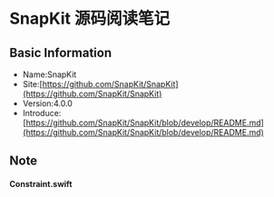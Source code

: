 # SnapKit 源码阅读笔记

## Basic Information

* Name:SnapKit
* Site:[https://github.com/SnapKit/SnapKit](https://github.com/SnapKit/SnapKit)
* Version:4.0.0
* Introduce: [https://github.com/SnapKit/SnapKit/blob/develop/README.md](https://github.com/SnapKit/SnapKit/blob/develop/README.md)

## Note

#### Constraint.swift

